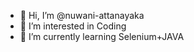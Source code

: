 - 👋 Hi, I’m @nuwani-attanayaka
- 👀 I’m interested in Coding
- 🌱 I’m currently learning Selenium+JAVA 
<!---
nuwani-attanayaka/nuwani-attanayaka is a ✨ special ✨ repository because its `README.md` (this file) appears on your GitHub profile.
You can click the Preview link to take a look at your changes.
--->
